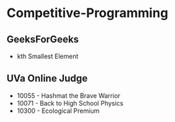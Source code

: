 # Competitive-Programming
## GeeksForGeeks

- kth Smallest Element

## UVa Online Judge

- 10055 - Hashmat the Brave Warrior
- 10071 - Back to High School Physics
- 10300 - Ecological Premium

